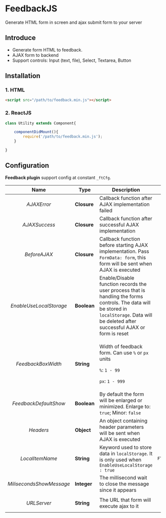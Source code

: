 # FeedbackJS

Generate HTML form in screen and ajax submit form to your server

## Introduce

- Generate form HTML to feedback.
- AJAX form to backend
- Support controls: Input (text, file), Select, Textarea, Button

## Installation

### 1. HTML

```html
<script src="/path/to/feedback.min.js"></script>
```

### 2. ReactJS

```js
class Utility extends Component{

    componentDidMount(){
        require('/path/to/feedback.min.js');
    }

}
```
## Configuration

**Feedback plugin** support config at constant `_ftCfg`.

| Name | Type | Description | Range | Default|
|------|------|-------------|-------|--------|
| <p align="center">*AJAXError*</p> | **Closure** | Callback function after AJAX implementation failed |  |
| <p align="center">*AJAXSuccess*</p> | **Closure** | Callback function after successful AJAX implementation | |
| <p align="center">*BeforeAJAX*</p> | **Closure** | Callback function before starting AJAX implementation. Pass `FormData: form`, this form will be sent when AJAX is executed  | |
| <p align="center">*EnableUseLocalStorage*</p> | **Boolean** | Enable/Disable function records the user process that is handling the forms controls. The data will be stored in `localStorage`. Data will be deleted after successful AJAX or form is reset | <p align="center">`true`</p> |
| <p align="center">*FeedbackBoxWidth*</p> | **String** | <p>Width of feedback form. Can use `%` or `px` units</p><p>`%`: `1 - 99`</p><p>`px`: `1 - 999`</p> | <p align="center">`300px`</p> |
| <p align="center">*FeedbackDefaultShow*</p> | **Boolean** | By default the form will be enlarged or minimized. Enlarge to: `true`; Minor: `false` | <p align="center">`false`</p> |
| <p align="center">*Headers*</p> | **Object** | An object containing header parameters will be sent when AJAX is executed  | |
| <p align="center">*LocalItemName*</p> | **String** | Keyword used to store data in `localStorage`. It is only used when `EnableUseLocalStorage : true` | <p align="center">`FTFB_Feedback_FormData`</p> |
| <p align="center">*MilisecondsShowMessage*</p> | **Integer** | The millisecond wait to close the message since it appears | | <p align="center">`2000`</p> |
| <p align="center">*URLServer*</p> | **String** | The URL that form will execute ajax to it | |

